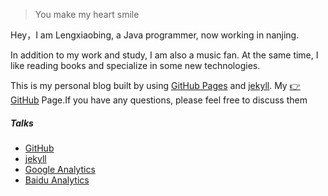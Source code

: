 > You make my heart smile

Hey，I am Lengxiaobing, a Java programmer, now working in nanjing.

In addition to my work and study, I am also a music fan. At the same time, I like reading books and specialize in some new technologies.

This is my personal blog built by using [GitHub Pages](https://pages.github.com/) and [jekyll](http://jekyll.com.cn/").
My [👉GitHub](https://github.com/Lengxiaobing/lengxiaobing.github.io.git) Page.If you have any questions, please feel free to discuss them

##### Talks

- [GitHub](https://github.com/Lengxiaobing)
- [jekyll](http://jekyll.com.cn/)
- [Google Analytics](https://analytics.google.com/analytics)
- [Baidu Analytics](https://tongji.baidu.com/web/27361073/overview/index?siteId=13092295)
